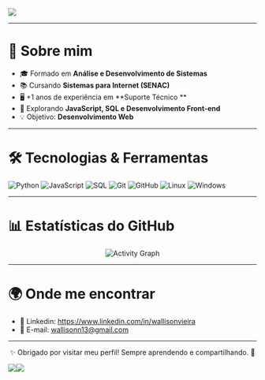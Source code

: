 <!-- Banner animado -->
<img align="center" src="https://readme-typing-svg.herokuapp.com?size=24&duration=4000&color=00CFFF&center=true&vCenter=true&width=600&lines=👋+Olá%2C+eu+sou+o+Wallison+Vieira!;💻+Analista+de+TI+e+Futuro+Dev+Front-end;🚀+Aprendendo+Sempre!">

---

# 🚀 Sobre mim
- 🎓 Formado em **Análise e Desenvolvimento de Sistemas**  
- 📚 Cursando **Sistemas para Internet (SENAC)**  
- 🖥️ +1 anos de experiência em **Suporte Técnico **  
- 🔎 Explorando **JavaScript, SQL e Desenvolvimento Front-end**  
- 💡 Objetivo: **Desenvolvimento Web**  

---

# 🛠️ Tecnologias & Ferramentas
<!-- Badges -->
![Python](https://img.shields.io/badge/Python-3776AB?style=for-the-badge&logo=python&logoColor=white)
![JavaScript](https://img.shields.io/badge/JavaScript-F7DF1E?style=for-the-badge&logo=javascript&logoColor=black)
![SQL](https://img.shields.io/badge/SQL-316192?style=for-the-badge&logo=postgresql&logoColor=white)
![Git](https://img.shields.io/badge/Git-F05032?style=for-the-badge&logo=git&logoColor=white)
![GitHub](https://img.shields.io/badge/GitHub-181717?style=for-the-badge&logo=github&logoColor=white)
![Linux](https://img.shields.io/badge/Linux-FCC624?style=for-the-badge&logo=linux&logoColor=black)
![Windows](https://img.shields.io/badge/Windows-0078D6?style=for-the-badge&logo=windows&logoColor=white)

---

# 📊 Estatísticas do GitHub
<div align="center">

![Activity Graph](https://github-readme-activity-graph.vercel.app/graph?username=wallisonRDS&theme=tokyo-night)


</div>

---

# 🌍 Onde me encontrar
- 💼 Linkedin: https://www.linkedin.com/in/wallisonvieira  
- 📧 E-mail: wallisonn13@gmail.com

---

<div align="center">
  
✨ Obrigado por visitar meu perfil! Sempre aprendendo e compartilhando. 🚀  


</div>
  
</div>

<div style="display: flex; flex-direction: row;">
 <img align="center" justify="center" class="img" src="https://github-readme-stats.vercel.app/api?username=wallisonRDS&show_icons=true&theme=midnight-purple" />
 <img align="center" class="img" src="https://github-readme-stats.vercel.app/api/top-langs/?username=wallisonRDS&theme=midnight-purple&layout=compact" />
</div>


